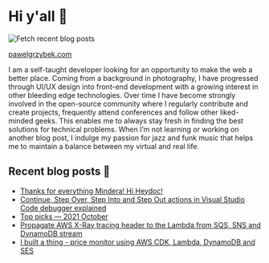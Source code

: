 # Hi y'all 👋

![Fetch recent blog posts](https://github.com/pawelgrzybek/pawelgrzybek/workflows/Fetch%20recent%20blog%20posts/badge.svg)

[pawelgrzybek.com](https://pawelgrzybek.com)

I am a self-taught developer looking for an opportunity to make the web a better place. Coming from a background in photography, I have progressed through UI/UX design into front-end development with a growing interest in other bleeding edge technologies. Over time I have become strongly involved in the open-source community where I regularly contribute and create projects, frequently attend conferences and follow other liked-minded geeks. This enables me to always stay fresh in finding the best solutions for technical problems. When I’m not learning or working on another blog post, I indulge my passion for jazz and funk music that helps me to maintain a balance between my virtual and real life.

## Recent blog posts 📝

<!-- FEED-START -->
- [Thanks for everything Mindera! Hi Heydoc!](https://pawelgrzybek.com/thanks-for-everything-mindera-hi-heydoc/)
- [Continue, Step Over, Step Into and Step Out actions in Visual Studio Code debugger explained](https://pawelgrzybek.com/continue-step-over-step-into-and-step-out-actions-in-visual-studio-code-debugger-explained/)
- [Top picks — 2021 October](https://pawelgrzybek.com/top-picks-2021-october/)
- [Propagate AWS X-Ray tracing header to the Lambda from SQS, SNS and DynamoDB stream](https://pawelgrzybek.com/propagate-aws-x-ray-tracing-header-to-the-lambda-from-sqs-sns-and-dynamodb-stream/)
- [I built a thing - price monitor using AWS CDK, Lambda, DynamoDB and SES](https://pawelgrzybek.com/i-built-a-thing-price-monitor-using-aws-cdk-lambda-dynamodb-and-ses/)
<!-- FEED-END -->